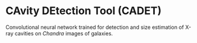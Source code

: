 # CAvity DEtection Tool (CADET)
Convolutional neural network trained for detection and size estimation of X-ray cavities on *Chandra* images of galaxies.
